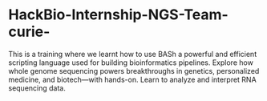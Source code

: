 # HackBio-Internship-NGS-Team-curie-
This is a training where we learnt how to use BASh a powerful and efficient scripting language used for building bioinformatics pipelines. Explore how whole genome sequencing powers breakthroughs in genetics, personalized medicine, and biotech—with hands-on. Learn to analyze and interpret RNA sequencing data.

